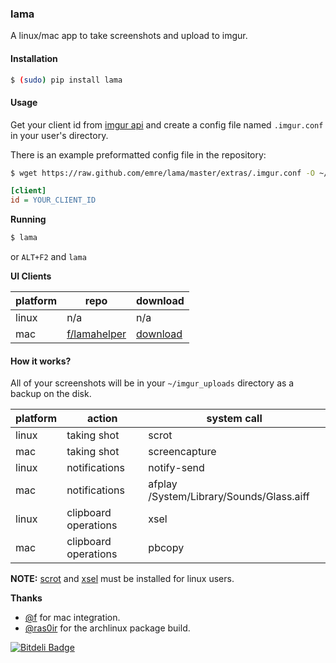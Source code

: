 ### lama

A linux/mac app to take screenshots and upload to imgur.


#### Installation


```bash
$ (sudo) pip install lama
```

#### Usage

Get your client id from <a href='http://api.imgur.com/'>imgur api</a> and create a config file named `.imgur.conf` in your user's
directory. 

There is an example preformatted config file in the repository:
```bash
$ wget https://raw.github.com/emre/lama/master/extras/.imgur.conf -O ~/.imgur.conf
```

```ini
[client]
id = YOUR_CLIENT_ID
```

**Running**

```bash
$ lama
```

or `ALT+F2` and `lama`


**UI Clients**

| platform | repo | download |
| -------- | ---- | -------- |
| linux    | n/a  | n/a      |
| mac      | [f/lamahelper](https://github.com/f/LAMAHelper) | [download](https://github.com/f/LAMAHelper/raw/master/build/LAMAHelper.app.zip) |


#### How it works?

All of your screenshots will be in your  `~/imgur_uploads` directory as a backup on the disk.


| platform      | action          |     system call   |
| ------------- |---------------| ------------------------------|
| linux         | taking shot   | scrot                                       |
| mac           | taking shot    | screencapture     |
| linux         | notifications  | notify-send                                       |
| mac           | notifications    | afplay /System/Library/Sounds/Glass.aiff     |
| linux         | clipboard operations  | xsel                                       |
| mac           | clipboard operations   | pbcopy     |

**NOTE:** <a href="http://en.wikipedia.org/wiki/Scrot">scrot</a> and <a href="http://www.vergenet.net/~conrad/software/xsel/">xsel</a> must be installed for linux users.

**Thanks**
- <a href='http://github.com/f'>@f</a> for mac integration.
- <a href="http://github.com/ras0ir">@ras0ir</a> for the archlinux package build.


[![Bitdeli Badge](https://d2weczhvl823v0.cloudfront.net/emre/lama/trend.png)](https://bitdeli.com/free "Bitdeli Badge")

